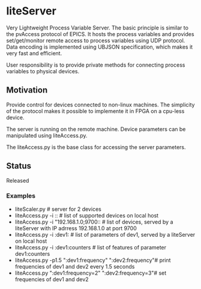 # liteServer
Very Lightweight Process Variable Server. The basic principle is similar to the 
pvAccess protocol of EPICS. It hosts the process variables and provides 
set/get/monitor remote access to process variables using UDP protocol. 
Data encoding is implemented using UBJSON specification, which makes it very 
fast and efficient.

User responsibility is to provide private methods for connecting process variables to physical devices.

## Motivation
Provide control for devices connected to non-linux machines. 
The simplicity of the protocol makes it possible to implemente it in FPGA on a cpu-less device.

The server is running on the remote machine. Device parameters can be 
manipulated using liteAccess.py.

The liteAccess.py is the base class for accessing the server parameters.

## Status
Released

### Examples
- liteScaler.py # server for 2 devices 
- liteAccess.py -i :: # list of supported devices on local host
- liteAccess.py -i "192.168.1.0;9700:: # list of devices, served by a liteServer with IP adrress 192.168.1.0 at port 9700
- liteAccess.py -i :dev1: # list of parameters of dev1, served by a liteServer  on local host
- liteAccess.py -i :dev1:counters # list of features of parameter dev1:counters
- liteAccess.py -p1.5 ":dev1:frequency" ":dev2:frequency"# print frequencies of dev1 and dev2 every 1.5 seconds
- liteAccess.py ":dev1:frequency=2" ":dev2:frequency=3"# set frequencies of dev1 and dev2

